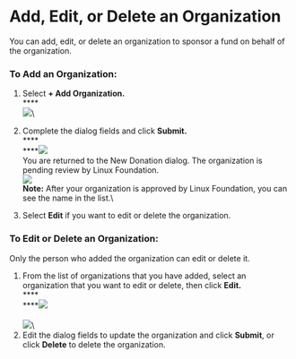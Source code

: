 # Add, Edit, or Delete an Organization

You can add, edit, or delete an organization to sponsor a fund on behalf of the organization.

### **To Add an Organization:**

1.  Select **+ Add Organization.**\
    \*\*\*\*\
    ![](../../../.gitbook/assets/7418578.png)\\


2. Complete the dialog fields and click **Submit.**\
   \*\*\*\*\
   \*\*\*\*![](<../../../.gitbook/assets/7418586 (3).png>)\
   You are returned to the New Donation dialog. The organization is pending review by Linux Foundation.\
   ![](<../../../.gitbook/assets/7418599 (3) (2).png>)\
   **Note:** After your organization is approved by Linux Foundation, you can see the name in the list.\\
3. Select **Edit** if you want to edit or delete the organization.

### To Edit or Delete an Organization:

Only the person who added the organization can edit or delete it.

1. From the list of organizations that you have added, select an organization that you want to edit or delete, then click **Edit.**\
   \*\*\*\*\
   \*\*\*\*![](../../../.gitbook/assets/7418577.png)\
   \
   ![](<../../../.gitbook/assets/7418587 (2) (1).png>)\\
2. Edit the dialog fields to update the organization and click **Submit**, or click **Delete** to delete the organization.
